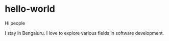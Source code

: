 # hello-world

Hi people

I stay in Bengaluru. I love to explore various fields in software development.
